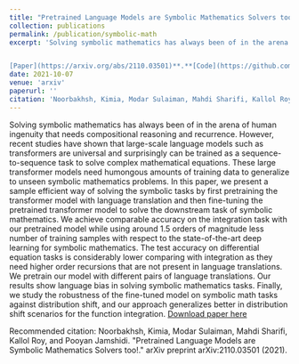 ```yaml
---
title: "Pretrained Language Models are Symbolic Mathematics Solvers too!"
collection: publications
permalink: /publication/symbolic-math
excerpt: 'Solving symbolic mathematics has always been of in the arena of human ingenuity that needs compositional reasoning and recurrence. However, recent studies have shown that large-scale language models such as transformers are universal and surprisingly can be trained as a sequence-to-sequence task to solve complex mathematical equations. These large transformer models need humongous amounts of training data to generalize to unseen symbolic mathematics problems. In this paper, we present a sample efficient way of solving the symbolic tasks by first pretraining the transformer model with language translation and then fine-tuning the pretrained transformer model to solve the downstream task of symbolic mathematics. We achieve comparable accuracy on the integration task with our pretrained model while using around 1.5 orders of magnitude less number of training samples with respect to the state-of-the-art deep learning for symbolic mathematics. The test accuracy on differential equation tasks is considerably lower comparing with integration as they need higher order recursions that are not present in language translations. We pretrain our model with different pairs of language translations. Our results show language bias in solving symbolic mathematics tasks. Finally, we study the robustness of the fine-tuned model on symbolic math tasks against distribution shift, and our approach generalizes better in distribution shift scenarios for the function integration.


[Paper](https://arxiv.org/abs/2110.03501)**.**[Code](https://github.com/softsys4ai/differentiable-proving)'
date: 2021-10-07
venue: 'arxiv'
paperurl: ''
citation: 'Noorbakhsh, Kimia, Modar Sulaiman, Mahdi Sharifi, Kallol Roy, and Pooyan Jamshidi. "Pretrained Language Models are Symbolic Mathematics Solvers too!." arXiv preprint arXiv:2110.03501 (2021).'
---
```

Solving symbolic mathematics has always been of in the arena of human ingenuity that needs compositional reasoning and recurrence. However, recent studies have shown that large-scale language models such as transformers are universal and surprisingly can be trained as a sequence-to-sequence task to solve complex mathematical equations. These large transformer models need humongous amounts of training data to generalize to unseen symbolic mathematics problems. In this paper, we present a sample efficient way of solving the symbolic tasks by first pretraining the transformer model with language translation and then fine-tuning the pretrained transformer model to solve the downstream task of symbolic mathematics. We achieve comparable accuracy on the integration task with our pretrained model while using around 1.5 orders of magnitude less number of training samples with respect to the state-of-the-art deep learning for symbolic mathematics. The test accuracy on differential equation tasks is considerably lower comparing with integration as they need higher order recursions that are not present in language translations. We pretrain our model with different pairs of language translations. Our results show language bias in solving symbolic mathematics tasks. Finally, we study the robustness of the fine-tuned model on symbolic math tasks against distribution shift, and our approach generalizes better in distribution shift scenarios for the function integration.
[Download paper here](https://arxiv.org/pdf/2110.03501.pdf)

Recommended citation: Noorbakhsh, Kimia, Modar Sulaiman, Mahdi Sharifi, Kallol Roy, and Pooyan Jamshidi. "Pretrained Language Models are Symbolic Mathematics Solvers too!." arXiv preprint arXiv:2110.03501 (2021).